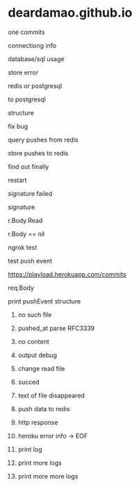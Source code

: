 # deardamao.github.io

one commits


connectiong info

database/sql usage

store error


redis or postgresql

to postgresql

structure

fix bug

query pushes from redis

store pushes to redis

find out finally

restart

signature failed

signature

r.Body.Read

r.Body == nil

ngrok test

test push event

https://playload.herokuapp.com/commits

req.Body

print pushEvent structure

1. no such file

2. pushed_at parse RFC3339

3. no content

4. output debug

5. change read file

6. succed

7. text of file disappeared

8. push data to redis

9. http response

10. heroku error info -> EOF

11. print log

12. print more logs

13. print more more logs


